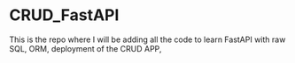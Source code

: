 # CRUD_FastAPI
This is the repo where I will be adding all the code to learn FastAPI with raw SQL, ORM, deployment of the CRUD APP,  
